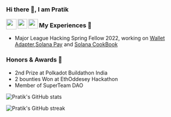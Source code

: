 ### Hi there 👋, I am Pratik

<a href="https://www.linkedin.com/in/pratik-saria-b58601197/" target="_blank">
  <img  align="left" width="28px" src="https://cdn.pixabay.com/photo/2017/08/22/11/56/linked-in-2668700_1280.png" />
</a>

<a href="mailto:sariapratik@gmail.com">
  <img align="left" width="26px" src="https://logodownload.org/wp-content/uploads/2018/03/gmail-logo-16.png" />
</a>

<a href="https://twitter.com/PratikSaria">
  <img align="left" width="26px" src="https://logodownload.org/wp-content/uploads/2014/09/twitter-logo-1.png" />
</a>

### My Experiences 🙌

 - Major League Hacking Spring Fellow 2022, working on [Wallet Adapter](https://github.com/solana-labs/wallet-adapter/),[Solana Pay](https://github.com/solana-labs/solana-pay) and [Solana CookBook](https://github.com/solana-developers/solana-cookbook)

### Honors & Awards 🏅

 - 2nd Prize at Polkadot Buildathon India
 - 2 bounties Won at EthOddesey Hackathon
 - Member of SuperTeam DAO

![Pratik's GitHub stats](https://github-readme-stats.vercel.app/api?username=0xPratik&show_icons=true&theme=radical)

![Pratik's GitHub streak](https://github-readme-streak-stats.herokuapp.com/?user=0xPratik&theme=blue-green)



